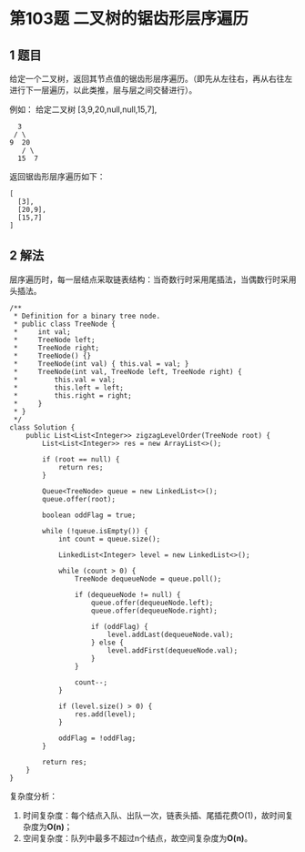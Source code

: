 # 第103题 二叉树的锯齿形层序遍历

## 1 题目

给定一个二叉树，返回其节点值的锯齿形层序遍历。（即先从左往右，再从右往左进行下一层遍历，以此类推，层与层之间交替进行）。

例如：
给定二叉树 [3,9,20,null,null,15,7],

      3
     / \
    9  20
       / \
      15  7

 返回锯齿形层序遍历如下：

```
[
  [3],
  [20,9],
  [15,7]
]
```

## 2 解法

层序遍历时，每一层结点采取链表结构：当奇数行时采用尾插法，当偶数行时采用头插法。

```
/**
 * Definition for a binary tree node.
 * public class TreeNode {
 *     int val;
 *     TreeNode left;
 *     TreeNode right;
 *     TreeNode() {}
 *     TreeNode(int val) { this.val = val; }
 *     TreeNode(int val, TreeNode left, TreeNode right) {
 *         this.val = val;
 *         this.left = left;
 *         this.right = right;
 *     }
 * }
 */
class Solution {
    public List<List<Integer>> zigzagLevelOrder(TreeNode root) {
        List<List<Integer>> res = new ArrayList<>();

        if (root == null) {
            return res;
        }

        Queue<TreeNode> queue = new LinkedList<>();
        queue.offer(root);

        boolean oddFlag = true;

        while (!queue.isEmpty()) {
            int count = queue.size();

            LinkedList<Integer> level = new LinkedList<>();

            while (count > 0) {
                TreeNode dequeueNode = queue.poll();

                if (dequeueNode != null) {
                    queue.offer(dequeueNode.left);
                    queue.offer(dequeueNode.right);

                    if (oddFlag) {
                        level.addLast(dequeueNode.val);
                    } else {
                        level.addFirst(dequeueNode.val);
                    }
                }

                count--;
            }

            if (level.size() > 0) {
                res.add(level);
            }

            oddFlag = !oddFlag;
        }

        return res;
    }
}
```

复杂度分析：

1. 时间复杂度：每个结点入队、出队一次，链表头插、尾插花费O(1)，故时间复杂度为**O(n)**；
2. 空间复杂度：队列中最多不超过n个结点，故空间复杂度为**O(n)**。

